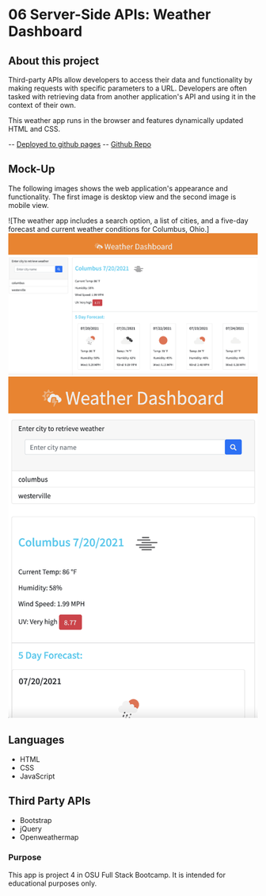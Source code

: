 # 06 Server-Side APIs: Weather Dashboard

## About this project

Third-party APIs allow developers to access their data and functionality by making requests with specific parameters to a URL. Developers are often tasked with retrieving data from another application's API and using it in the context of their own. 

This weather app runs in the browser and features dynamically updated HTML and CSS.

-- [Deployed to github pages](https://larafoster.github.io/Weather-Dashboard/) 
-- [Github Repo](https://github.com/larafoster/Weather-Dashboard) 

## Mock-Up

The following images shows the web application's appearance and functionality. The first image is desktop view and the second image is mobile view.

![The weather app includes a search option, a list of cities, and a five-day forecast and current weather conditions for Columbus, Ohio.]
![screenshot of desktop index.html](./assets/img/fullscreen.png)
![screenshot of mobile index.html](./assets/img/mobile.png)

## Languages 

* HTML
* CSS
* JavaScript

## Third Party APIs

* Bootstrap
* jQuery
* Openweathermap 

### Purpose
This app is project 4 in OSU Full Stack Bootcamp.
It is intended for educational purposes only.
